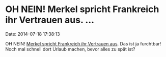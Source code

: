 OH NEIN! Merkel spricht Frankreich ihr Vertrauen aus. \...
==========================================================

Date: 2014-07-18 17:38:13

OH NEIN! [Merkel spricht Frankreich ihr Vertrauen
aus](http://de.reuters.com/article/domesticNews/idDEKBN0FN1DB20140718).
Das ist ja furchtbar! Noch mal schnell dort Urlaub machen, bevor alles
zu spät ist?
